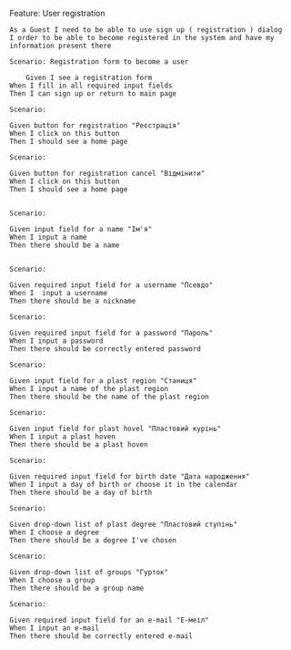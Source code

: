 ﻿Feature: User registration

    As a Guest I need to be able to use sign up ( registration ) dialog 
    I order to be able to become registered in the system and have my information present there

    Scenario: Registration form to become a user
        
        Given I see a registration form 
	When I fill in all required input fields 
	Then I can sign up or return to main page

    Scenario:

	Given button for registration "Реєстрація"
	When I click on this button
	Then I should see a home page
    
    Scenario:

	Given button for registration cancel "Відмінити"
	When I click on this button
	Then I should see a home page


    Scenario: 

	Given input field for a name "Ім'я"
	When I input a name 
	Then there should be a name

   
    Scenario:

	Given required input field for a username "Псевдо"
	When I  input a username
	Then there should be a nickname

    Scenario:

	Given required input field for a password "Пароль"
	When I input a password
	Then there should be correctly entered password

    Scenario:

	Given input field for a plast region "Станиця"
	When I input a name of the plast region
	Then there should be the name of the plast region

    Scenario:

	Given input field for plast hovel "Пластовий курінь"
	When I input a plast hoven
	Then there should be a plast hoven 
 
    Scenario:

	Given required input field for birth date "Дата народження"
	When I input a day of birth or choose it in the calendar
	Then there should be a day of birth

    Scenario:

	Given drop-down list of plast degree "Пластовий ступінь"
	When I choose a degree
	Then there should be a degree I've chosen
  
    Scenario:

	Given drop-down list of groups "Гурток"
	When I choose a group
	Then there should be a group name

    Scenario:

	Given required input field for an e-mail "Е-меіл"
	When I input an e-mail
	Then there should be correctly entered e-mail